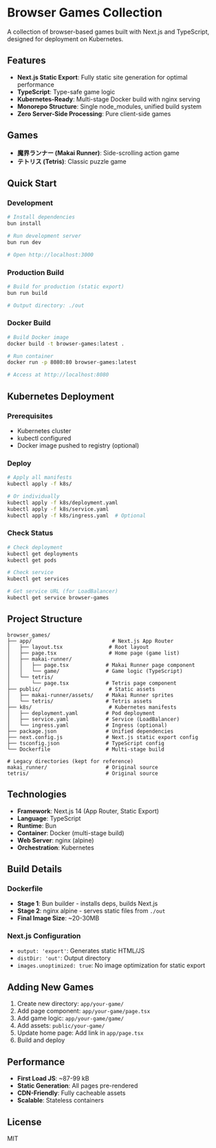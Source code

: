 # Browser Games Collection

A collection of browser-based games built with Next.js and TypeScript, designed for deployment on Kubernetes.

## Features

- **Next.js Static Export**: Fully static site generation for optimal performance
- **TypeScript**: Type-safe game logic
- **Kubernetes-Ready**: Multi-stage Docker build with nginx serving
- **Monorepo Structure**: Single node_modules, unified build system
- **Zero Server-Side Processing**: Pure client-side games

## Games

- **魔界ランナー (Makai Runner)**: Side-scrolling action game
- **テトリス (Tetris)**: Classic puzzle game

## Quick Start

### Development

```bash
# Install dependencies
bun install

# Run development server
bun run dev

# Open http://localhost:3000
```

### Production Build

```bash
# Build for production (static export)
bun run build

# Output directory: ./out
```

### Docker Build

```bash
# Build Docker image
docker build -t browser-games:latest .

# Run container
docker run -p 8080:80 browser-games:latest

# Access at http://localhost:8080
```

## Kubernetes Deployment

### Prerequisites

- Kubernetes cluster
- kubectl configured
- Docker image pushed to registry (optional)

### Deploy

```bash
# Apply all manifests
kubectl apply -f k8s/

# Or individually
kubectl apply -f k8s/deployment.yaml
kubectl apply -f k8s/service.yaml
kubectl apply -f k8s/ingress.yaml  # Optional
```

### Check Status

```bash
# Check deployment
kubectl get deployments
kubectl get pods

# Check service
kubectl get services

# Get service URL (for LoadBalancer)
kubectl get service browser-games
```

## Project Structure

```
browser_games/
├── app/                          # Next.js App Router
│   ├── layout.tsx               # Root layout
│   ├── page.tsx                 # Home page (game list)
│   ├── makai-runner/
│   │   ├── page.tsx            # Makai Runner page component
│   │   └── game/               # Game logic (TypeScript)
│   └── tetris/
│       └── page.tsx            # Tetris page component
├── public/                      # Static assets
│   ├── makai-runner/assets/    # Makai Runner sprites
│   └── tetris/                 # Tetris assets
├── k8s/                         # Kubernetes manifests
│   ├── deployment.yaml         # Pod deployment
│   ├── service.yaml            # Service (LoadBalancer)
│   └── ingress.yaml            # Ingress (optional)
├── package.json                # Unified dependencies
├── next.config.js              # Next.js static export config
├── tsconfig.json               # TypeScript config
└── Dockerfile                  # Multi-stage build

# Legacy directories (kept for reference)
makai_runner/                   # Original source
tetris/                         # Original source
```

## Technologies

- **Framework**: Next.js 14 (App Router, Static Export)
- **Language**: TypeScript
- **Runtime**: Bun
- **Container**: Docker (multi-stage build)
- **Web Server**: nginx (alpine)
- **Orchestration**: Kubernetes

## Build Details

### Dockerfile

- **Stage 1**: Bun builder - installs deps, builds Next.js
- **Stage 2**: nginx alpine - serves static files from `./out`
- **Final Image Size**: ~20-30MB

### Next.js Configuration

- `output: 'export'`: Generates static HTML/JS
- `distDir: 'out'`: Output directory
- `images.unoptimized: true`: No image optimization for static export

## Adding New Games

1. Create new directory: `app/your-game/`
2. Add page component: `app/your-game/page.tsx`
3. Add game logic: `app/your-game/game/`
4. Add assets: `public/your-game/`
5. Update home page: Add link in `app/page.tsx`
6. Build and deploy

## Performance

- **First Load JS**: ~87-99 kB
- **Static Generation**: All pages pre-rendered
- **CDN-Friendly**: Fully cacheable assets
- **Scalable**: Stateless containers

## License

MIT
